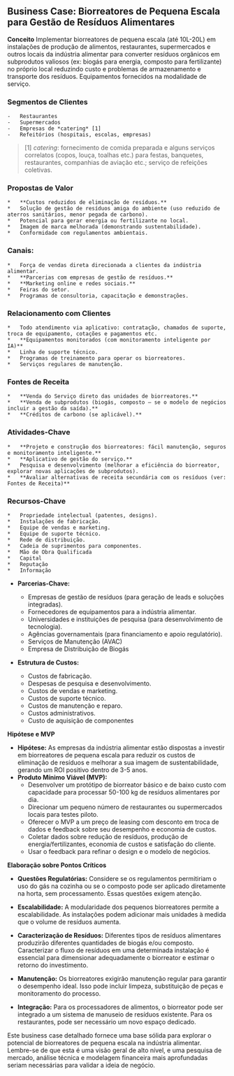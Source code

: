 ## **Business Case: Biorreatores de Pequena Escala para Gestão de Resíduos Alimentares**

**Conceito** Implementar biorreatores de pequena escala (até 10L-20L) em instalações de produção de alimentos, restaurantes, 
supermercados e outros locais da indústria alimentar para converter resíduos orgânicos em subprodutos valiosos 
(ex: biogás para energia, composto para fertilizante) no próprio local reduzindo custo e problemas de armazenamento e transporte dos
resíduos. Equipamentos fornecidos na modalidade de serviço.

###   **Segmentos de Clientes**
    -   Restaurantes
    -   Supermercados
    -   Empresas de *catering* [1]
    -   Refeitórios (hospitais, escolas, empresas)

> [1] *catering*: fornecimento de comida preparada e alguns serviços correlatos (copos, louça, toalhas etc.) para festas, banquetes, restaurantes, companhias de aviação etc.; serviço de refeições coletivas.

### **Propostas de Valor**
    *   **Custos reduzidos de eliminação de resíduos.**
    *   Solução de gestão de resíduos amiga do ambiente (uso reduzido de aterros sanitários, menor pegada de carbono).
    *   Potencial para gerar energia ou fertilizante no local.
    *   Imagem de marca melhorada (demonstrando sustentabilidade).
    *   Conformidade com regulamentos ambientais.

### **Canais:**
    *   Força de vendas direta direcionada a clientes da indústria alimentar.
    *   **Parcerias com empresas de gestão de resíduos.**
    *   **Marketing online e redes sociais.**
    *   Feiras do setor.
    *   Programas de consultoria, capacitação e demonstrações.

### **Relacionamento com Clientes**
    *   Todo atendimento via aplicativo: contratação, chamados de suporte, troca de equipamento, cotações e pagamentos etc.
    *   **Equipamentos monitorados (com monitoramento inteligente por IA)**
    *   Linha de suporte técnico.
    *   Programas de treinamento para operar os biorreatores.
    *   Serviços regulares de manutenção.

### **Fontes de Receita**
    *   **Venda do Serviço direto das unidades de biorreatores.**
    *   **Venda de subprodutos (biogás, composto – se o modelo de negócios incluir a gestão da saída).**
    *   **Créditos de carbono (se aplicável).**

### **Atividades-Chave**
    *   **Projeto e construção dos biorreatores: fácil manutenção, seguros e monitoramento inteligente.**
    *   **Aplicativo de gestão do serviço.**
    *   Pesquisa e desenvolvimento (melhorar a eficiência do biorreator, explorar novas aplicações de subprodutos).
    *   **Avaliar alternativas de receita secundária com os resíduos (ver: Fontes de Receita)**

### **Recursos-Chave**
    *   Propriedade intelectual (patentes, designs).
    *   Instalações de fabricação.
    *   Equipe de vendas e marketing.
    *   Equipe de suporte técnico.
    *   Rede de distribuição.
    *   Cadeia de suprimentos para componentes.
    *   Mão de Obra Qualificada
    *   Capital
    *   Reputação
    *   Informação
    
*   **Parcerias-Chave:**
    *   Empresas de gestão de resíduos (para geração de leads e soluções integradas).
    *   Fornecedores de equipamentos para a indústria alimentar.
    *   Universidades e instituições de pesquisa (para desenvolvimento de tecnologia).
    *   Agências governamentais (para financiamento e apoio regulatório).
    * Serviços de Manutenção (AVAC)
    * Empresa de Distribuição de Biogás

*   **Estrutura de Custos:**
    *   Custos de fabricação.
    *   Despesas de pesquisa e desenvolvimento.
    *   Custos de vendas e marketing.
    *   Custos de suporte técnico.
    *   Custos de manutenção e reparo.
    *   Custos administrativos.
    *   Custo de aquisição de componentes

**Hipótese e MVP**

*   **Hipótese:** As empresas da indústria alimentar estão dispostas a investir em biorreatores de pequena escala para reduzir os custos de eliminação de resíduos e melhorar a sua imagem de sustentabilidade, gerando um ROI positivo dentro de 3-5 anos.
*   **Produto Mínimo Viável (MVP):**
    *   Desenvolver um protótipo de biorreator básico e de baixo custo com capacidade para processar 50-100 kg de resíduos alimentares por dia.
    *   Direcionar um pequeno número de restaurantes ou supermercados locais para testes piloto.
    *   Oferecer o MVP a um preço de leasing com desconto em troca de dados e feedback sobre seu desempenho e economia de custos.
    *   Coletar dados sobre redução de resíduos, produção de energia/fertilizantes, economia de custos e satisfação do cliente.
    *   Usar o feedback para refinar o design e o modelo de negócios.

**Elaboração sobre Pontos Críticos**

*   **Questões Regulatórias:** Considere se os regulamentos permitiriam o uso do gás na cozinha ou se o composto pode ser aplicado diretamente na horta, sem processamento. Essas questões exigem atenção.

*   **Escalabilidade:** A modularidade dos pequenos biorreatores permite a escalabilidade. As instalações podem adicionar mais unidades à medida que o volume de resíduos aumenta.

*   **Caracterização de Resíduos:** Diferentes tipos de resíduos alimentares produzirão diferentes quantidades de biogás e/ou composto. Caracterizar o fluxo de resíduos em uma determinada instalação é essencial para dimensionar adequadamente o biorreator e estimar o retorno do investimento.

*   **Manutenção:** Os biorreatores exigirão manutenção regular para garantir o desempenho ideal. Isso pode incluir limpeza, substituição de peças e monitoramento do processo.

*   **Integração:** Para os processadores de alimentos, o biorreator pode ser integrado a um sistema de manuseio de resíduos existente. Para os restaurantes, pode ser necessário um novo espaço dedicado.

Este business case detalhado fornece uma base sólida para explorar o potencial de biorreatores de pequena escala na indústria alimentar. Lembre-se de que esta é uma visão geral de alto nível, e uma pesquisa de mercado, análise técnica e modelagem financeira mais aprofundadas seriam necessárias para validar a ideia de negócio.
